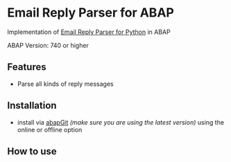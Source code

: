 # Email Reply Parser for ABAP

Implementation of [Email Reply Parser for Python](https://github.com/zapier/email-reply-parser) in ABAP

ABAP Version: 740 or higher

## Features
  * Parse all kinds of reply messages

## Installation
  * install via [abapGit](https://abapgit.org) *(make sure you are using the latest version)* using the online or offline option
  
## How to use
